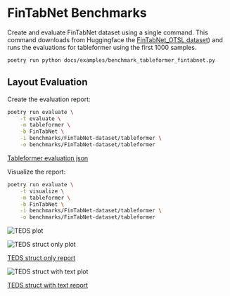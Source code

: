 # FinTabNet Benchmarks

Create and evaluate FinTabNet dataset using a single command. This command downloads from Huggingface the [FinTabNet_OTSL dataset](https://huggingface.co/datasets/ds4sd/FinTabNet_OTSL)) and runs the evaluations for tableformer using the first 1000 samples.

```sh
poetry run python docs/examples/benchmark_tableformer_fintabnet.py
```

## Layout Evaluation

Create the evaluation report:

```sh
poetry run evaluate \
    -t evaluate \
    -m tableformer \
    -b FinTabNet \
    -i benchmarks/FinTabNet-dataset/tableformer \
    -o benchmarks/FinTabNet-dataset/tableformer
```

[Tableformer evaluation json](evaluations/FinTabNet/evaluation_FinTabNet_tableformer.json)

Visualize the report:

```sh
poetry run evaluate \
    -t visualize \
    -m tableformer \
    -b FinTabNet \
    -i benchmarks/FinTabNet-dataset/tableformer \
    -o benchmarks/FinTabNet-dataset/tableformer
```

![TEDS plot](evaluations/FinTabNet/evaluation_FinTabNet_tableformer-delta_row_col.png)

![TEDS struct only plot](evaluations/FinTabNet/evaluation_FinTabNet_tableformer_TEDS_struct-only.png)

[TEDS struct only report](evaluations/FinTabNet/evaluation_FinTabNet_tableformer_TEDS_struct-only.txt)

![TEDS struct with text plot](evaluations/FinTabNet/evaluation_FinTabNet_tableformer_TEDS_struct-with-text.png)

[TEDS struct with text report](evaluations/FinTabNet/evaluation_FinTabNet_tableformer_TEDS_struct-with-text.txt)
